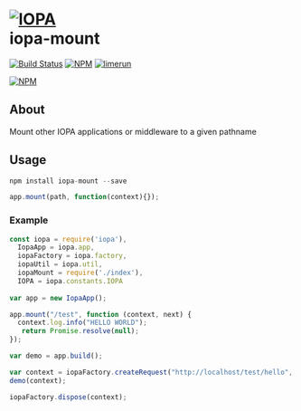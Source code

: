 # [![IOPA](http://iopa.io/iopa.png)](http://iopa.io)<br> iopa-mount

[![Build Status](https://api.shippable.com/projects/55e79ab01895ca447411bf38/badge?branchName=master)](https://app.shippable.com/projects/55e79ab01895ca447411bf38)
[![NPM](https://img.shields.io/badge/iopa-certified-99cc33.svg?style=flat-square)](http://iopa.io/)
[![limerun](https://img.shields.io/badge/limerun-certified-3399cc.svg?style=flat-square)](https://nodei.co/npm/limerun/)

[![NPM](https://nodei.co/npm/iopa-mount.png?downloads=true)](https://nodei.co/npm/iopa/)

## About

Mount other IOPA applications or middleware to a given pathname

## Usage

```js
npm install iopa-mount --save
```

```js
app.mount(path, function(context){});
```

### Example

```js
const iopa = require('iopa'),
  IopaApp = iopa.app,
  iopaFactory = iopa.factory,
  iopaUtil = iopa.util,
  iopaMount = require('./index'),
  IOPA = iopa.constants.IOPA
 
var app = new IopaApp();

app.mount("/test", function (context, next) {
  context.log.info("HELLO WORLD");
   return Promise.resolve(null);
});

var demo = app.build();

var context = iopaFactory.createRequest("http://localhost/test/hello", "GET");
demo(context);

iopaFactory.dispose(context);
```